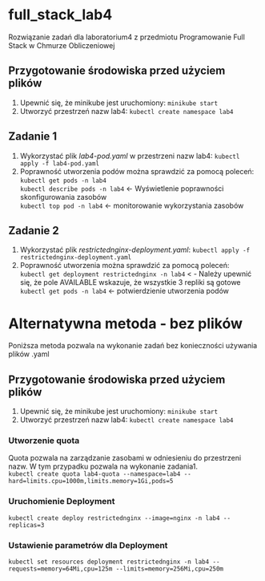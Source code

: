 # full_stack_lab4
Rozwiązanie zadań dla laboratorium4 z przedmiotu Programowanie Full Stack w Chmurze Obliczeniowej

## Przygotowanie środowiska przed użyciem plików

1. Upewnić się, że minikube jest uruchomiony: ```minikube start```
2. Utworzyć przestrzeń nazw lab4: ```kubectl create namespace lab4```

## Zadanie 1
1. Wykorzystać plik _lab4-pod.yaml_ w przestrzeni nazw lab4: `kubectl apply -f lab4-pod.yaml`
2. Poprawność utworzenia podów można sprawdzić za pomocą poleceń: <br>
`kubectl get pods -n lab4` <br>
`kubectl describe pods -n lab4` <- Wyświetlenie poprawności skonfigurowania zasobów <br>
`kubectl top pod -n lab4` <- monitorowanie wykorzystania zasobów <br>

## Zadanie 2
1. Wykorzystać plik _restrictednginx-deployment.yaml_: ```kubectl apply -f restrictednginx-deployment.yaml```
2. Poprawność utworzenia można sprawdzić za pomocą poleceń: <br>
```kubectl get deployment restrictednginx -n lab4``` < - Należy upewnić się, że pole AVAILABLE wskazuje, że wszystkie 3 repliki są gotowe <br>
```kubectl get pods -n lab4``` <-  potwierdzienie utworzenia podów <br>

# Alternatywna metoda - bez plików
Poniższa metoda pozwala na wykonanie zadań bez konieczności używania plików .yaml
## Przygotowanie środowiska przed użyciem plików

1. Upewnić się, że minikube jest uruchomiony: ```minikube start```
2. Utworzyć przestrzeń nazw lab4: ```kubectl create namespace lab4```

### Utworzenie quota
Quota pozwala na zarządzanie zasobami w odniesieniu do przestrzeni nazw. W tym przypadku pozwala na wykonanie zadania1. <br>
`kubectl create quota lab4-quota --namespace=lab4 --hard=limits.cpu=1000m,limits.memory=1Gi,pods=5`

### Uruchomienie Deployment
`kubectl create deploy restrictednginx --image=nginx -n lab4 --replicas=3`

### Ustawienie parametrów dla Deployment
`kubectl set resources deployment restrictednginx -n lab4 --requests=memory=64Mi,cpu=125m --limits=memory=256Mi,cpu=250m`
